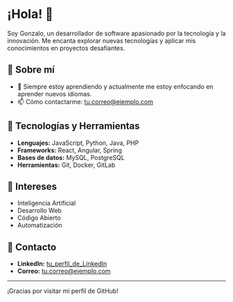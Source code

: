 # ¡Hola! 👋

Soy Gonzalo, un desarrollador de software apasionado por la tecnología y la innovación. Me encanta explorar nuevas tecnologías y aplicar mis conocimientos en proyectos desafiantes.

## 🚀 Sobre mí

- 🌱 Siempre estoy aprendiendo y actualmente me estoy enfocando en aprender nuevos idiomas.
- 📫 Cómo contactarme: [tu.correo@ejemplo.com](mailto:gonzaloap03@gmail.com)
  
## 🔧 Tecnologías y Herramientas

- **Lenguajes:** JavaScript, Python, Java, PHP
- **Frameworks:** React, Angular, Spring
- **Bases de datos:** MySQL, PostgreSQL
- **Herramientas:** Git, Docker, GitLab

## 🌟 Intereses

- Inteligencia Artificial
- Desarrollo Web
- Código Abierto
- Automatización

## 💬 Contacto

- **LinkedIn:** [tu_perfil_de_LinkedIn](https://www.linkedin.com/in/gonzalo-a-b2707823b/)
- **Correo:** [tu.correo@ejemplo.com](mailto:gonzaloap03@gmail.com)

---

¡Gracias por visitar mi perfil de GitHub!
